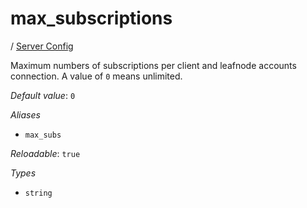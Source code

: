 # max_subscriptions

/ [Server Config](/ref/config/index.md) 

Maximum numbers of subscriptions per client and leafnode accounts connection. A value of `0` means unlimited.

*Default value*: `0`

*Aliases*

- `max_subs`


*Reloadable*: `true`

*Types*

- `string`


